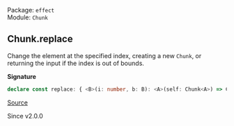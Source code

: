 Package: `effect`<br />
Module: `Chunk`<br />

## Chunk.replace

Change the element at the specified index, creating a new `Chunk`,
or returning the input if the index is out of bounds.

**Signature**

```ts
declare const replace: { <B>(i: number, b: B): <A>(self: Chunk<A>) => Chunk<B | A>; <A, B>(self: Chunk<A>, i: number, b: B): Chunk<B | A>; }
```

[Source](https://github.com/Effect-TS/effect/tree/main/packages/effect/src/Chunk.ts#L1276)

Since v2.0.0